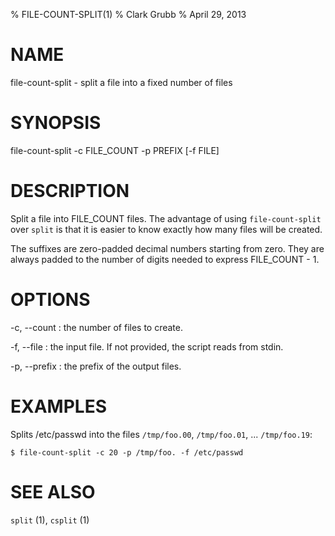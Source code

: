 % FILE-COUNT-SPLIT(1)
% Clark Grubb
% April 29, 2013


# NAME

file-count-split - split a file into a fixed number of files

# SYNOPSIS

file-count-split -c FILE_COUNT -p PREFIX [-f FILE]

# DESCRIPTION

Split a file into FILE_COUNT files.  The advantage of using
`file-count-split` over `split` is that it is easier to know exactly
how many files will be created.

The suffixes are zero-padded decimal numbers starting from zero.  They
are always padded to the number of digits needed to express FILE_COUNT - 1.

# OPTIONS

-c, \--count
: the number of files to create.

-f, \--file
: the input file.  If not provided, the script reads from stdin.

-p, \--prefix
: the prefix of the output files.

# EXAMPLES

Splits /etc/passwd into the files `/tmp/foo.00`, `/tmp/foo.01`, ...
`/tmp/foo.19`:

    $ file-count-split -c 20 -p /tmp/foo. -f /etc/passwd

# SEE ALSO

`split` (1), `csplit` (1)

